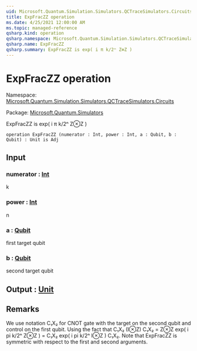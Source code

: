 ```yaml
---
uid: Microsoft.Quantum.Simulation.Simulators.QCTraceSimulators.Circuits.ExpFracZZ
title: ExpFracZZ operation
ms.date: 4/25/2021 12:00:00 AM
ms.topic: managed-reference
qsharp.kind: operation
qsharp.namespace: Microsoft.Quantum.Simulation.Simulators.QCTraceSimulators.Circuits
qsharp.name: ExpFracZZ
qsharp.summary: ExpFracZZ is exp( i π k/2ⁿ Z⊗Z )
---
```


# ExpFracZZ operation

Namespace: [Microsoft.Quantum.Simulation.Simulators.QCTraceSimulators.Circuits](xref:Microsoft.Quantum.Simulation.Simulators.QCTraceSimulators.Circuits)

Package: [Microsoft.Quantum.Simulators](https://nuget.org/packages/Microsoft.Quantum.Simulators)


ExpFracZZ is exp( i π k/2ⁿ Z⊗Z )

```qsharp
operation ExpFracZZ (numerator : Int, power : Int, a : Qubit, b : Qubit) : Unit is Adj
```


## Input

### numerator : [Int](xref:microsoft.quantum.qsharp.valueliterals#int-literals)

k


### power : [Int](xref:microsoft.quantum.qsharp.valueliterals#int-literals)

n


### a : [Qubit](xref:microsoft.quantum.qsharp.valueliterals#qubit-literals)

first target qubit


### b : [Qubit](xref:microsoft.quantum.qsharp.valueliterals#qubit-literals)

second target qubit



## Output : [Unit](xref:microsoft.quantum.qsharp.valueliterals#unit-literal)



## Remarks

We use notation C₁X₂ for CNOT gate with the targeton the second qubit and control on the first qubit.Using the fact that C₁X₂ (I⊗Z) C₁X₂ = Z⊗Zexp( i pi k/2ⁿ Z⊗Z ) = C₁X₂ exp( i pi k/2ⁿ I⊗Z ) C₁X₂.Note that ExpFracZZ is symmetric with respect to the first and second arguments.